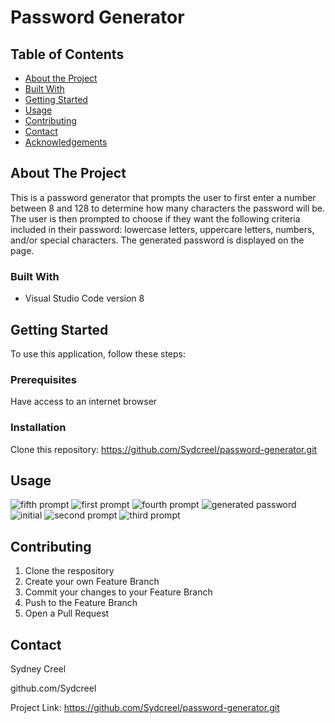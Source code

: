 # Password Generator

<!-- TABLE OF CONTENTS -->
## Table of Contents

* [About the Project](#about-the-project)
* [Built With](#built-with)
* [Getting Started](#getting-started)
* [Usage](#usage)
* [Contributing](#contributing)
* [Contact](#contact)
* [Acknowledgements](#acknowledgements)



<!-- ABOUT THE PROJECT -->
## About The Project
This is a password generator that prompts the user to first enter a number between 8 and 128 to determine how many characters the password will be. The user is then prompted to choose if they want the following criteria included in their password: lowercase letters, uppercare letters, numbers, and/or special characters. The generated password is displayed on the page.


### Built With

* Visual Studio Code version 8


<!-- GETTING STARTED -->
## Getting Started
To use this application, follow these steps:

### Prerequisites
Have access to an internet browser

### Installation
Clone this repository: https://github.com/Sydcreel/password-generator.git



<!-- USAGE EXAMPLES -->
## Usage
![fifth prompt](https://user-images.githubusercontent.com/71848212/96400744-285f4c00-1197-11eb-8b77-d35e2b61a376.PNG)
![first prompt](https://user-images.githubusercontent.com/71848212/96400745-2a290f80-1197-11eb-8b6a-f666a4ea9873.PNG)
![fourth prompt](https://user-images.githubusercontent.com/71848212/96400748-2b5a3c80-1197-11eb-9a93-b0bbb0e395a8.PNG)
![generated password](https://user-images.githubusercontent.com/71848212/96400765-36ad6800-1197-11eb-83e2-e0f8c27d27ea.PNG)
![initial](https://user-images.githubusercontent.com/71848212/96400766-3745fe80-1197-11eb-91c2-c4fa5dda373f.PNG)
![second prompt](https://user-images.githubusercontent.com/71848212/96400767-3745fe80-1197-11eb-9380-2a7d7ad2f209.PNG)
![third prompt](https://user-images.githubusercontent.com/71848212/96400768-37de9500-1197-11eb-8132-209605c2dab7.PNG)



<!-- CONTRIBUTING -->
## Contributing


1. Clone the respository
2. Create your own Feature Branch
3. Commit your changes to your Feature Branch
4. Push to the Feature Branch
5. Open a Pull Request



<!-- CONTACT -->
## Contact

Sydney Creel

github.com/Sydcreel

Project Link: https://github.com/Sydcreel/password-generator.git
